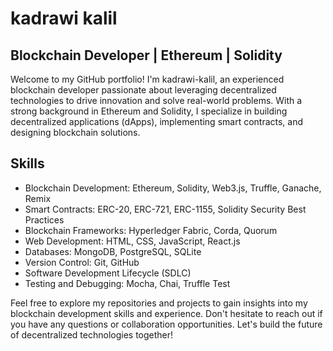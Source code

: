 # kadrawi kalil

## Blockchain Developer | Ethereum | Solidity

Welcome to my GitHub portfolio! I'm kadrawi-kalil, an experienced blockchain developer passionate about leveraging decentralized technologies to drive innovation and solve real-world problems. With a strong background in Ethereum and Solidity, I specialize in building decentralized applications (dApps), implementing smart contracts, and designing blockchain solutions.

## Skills

- Blockchain Development: Ethereum, Solidity, Web3.js, Truffle, Ganache, Remix
- Smart Contracts: ERC-20, ERC-721, ERC-1155, Solidity Security Best Practices
- Blockchain Frameworks: Hyperledger Fabric, Corda, Quorum
- Web Development: HTML, CSS, JavaScript, React.js
- Databases: MongoDB, PostgreSQL, SQLite
- Version Control: Git, GitHub
- Software Development Lifecycle (SDLC)
- Testing and Debugging: Mocha, Chai, Truffle Test
<!--
## Projects

### Decentralized Voting Application

A secure and transparent voting application built on Ethereum. This decentralized application (dApp) allows users to cast their votes securely and immutably using blockchain technology. The project showcases my proficiency in smart contract development and integration with web interfaces using Web3.js.

- Repository: [github.com/johnsmith/voting-dapp](https://github.com/johnsmith/voting-dapp)

### Supply Chain Management dApp

A Hyperledger Fabric-based decentralized application for tracking and verifying supply chain transactions. The dApp ensures transparency and accountability throughout the supply chain, providing stakeholders with real-time visibility into the movement of goods. This project demonstrates my expertise in blockchain frameworks and the implementation of smart contracts using Chaincode and Solidity.

- Repository: [github.com/johnsmith/supply-chain-dapp](https://github.com/johnsmith/supply-chain-dapp)

## Certifications

- Certified Blockchain Developer (CBD) - Blockchain Training Alliance
- Ethereum Developer Certification - ConsenSys Academy

## Contributions and Articles

- Actively contribute to open-source blockchain projects on GitHub.
- Published articles on blockchain development on my personal blog and Medium.

## Contact Me

- Email: johnsmith@email.com
- LinkedIn: [linkedin.com/in/johnsmith](https://www.linkedin.com/in/johnsmith)
- Portfolio: [johnsmithportfolio.com](https://www.johnsmithportfolio.com)
-->
Feel free to explore my repositories and projects to gain insights into my blockchain development skills and experience. Don't hesitate to reach out if you have any questions or collaboration opportunities. Let's build the future of decentralized technologies together!
